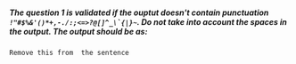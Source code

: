 ##### The question 1 is validated if the ouptut doesn't contain punctuation ``!"#$%&'()*+,-./:;<=>?@[]^_\`{|}~``. Do not take into account the spaces in the output. The output should be as: 
```
Remove this from  the sentence
```
